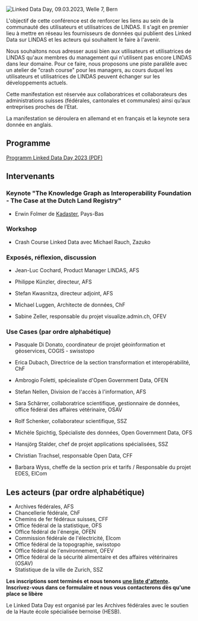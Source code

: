 ![Linked Data Day, 09.03.2023, Welle 7, Bern](/static-assets/img/linked-data-day-2023.jpg)

L'objectif de cette conférence est de renforcer les liens au sein de la communauté des utilisateurs et utilisatrices de LINDAS. Il s'agit en premier lieu à mettre en réseau les fournisseurs de données qui publient des Linked Data sur LINDAS et les acteurs qui souhaitent le faire à l'avenir.

Nous souhaitons nous adresser aussi bien aux utilisateurs et utilisatrices de LINDAS qu'aux membres du management qui n'utilisent pas encore LINDAS dans leur domaine. Pour ce faire, nous proposons une piste parallèle avec un atelier de "crash course" pour les managers, au cours duquel les utilisateurs et utilisatrices de LINDAS peuvent échanger sur les développements actuels.

Cette manifestation est réservée aux collaboratrices et collaborateurs des administrations suisses (fédérales, cantonales et communales) ainsi qu’aux entreprises proches de l’Etat.

La manifestation se déroulera en allemand et en français et la keynote sera donnée en anglais.

## Programme

[Programm Linked Data Day 2023 (PDF)](https://www.bfh.ch/dam/jcr:4e18ab84-3f0f-4a71-9e1e-141d4cb90048/Linked-Data-Day-2023-Programm.pdf)

## Intervenants

### Keynote "The Knowledge Graph as Interoperability Foundation - The Case at the Dutch Land Registry"

- Erwin Folmer de [Kadaster](https://www.kadaster.nl/about-us "dieser Link führt zu Kadaster!"), Pays-Bas

### Workshop

- Crash Course Linked Data avec Michael Rauch, Zazuko

### Exposés, réflexion, discussion

- Jean-Luc Cochard, Product Manager LINDAS, AFS

- Philippe Künzler, directeur, AFS

- Stefan Kwasnitza, directeur adjoint, AFS

- Michael Luggen, Architecte de données, ChF

- Sabine Zeller, responsable du projet visualize.admin.ch, OFEV

### Use Cases (par ordre alphabétique)

- Pasquale Di Donato, coordinateur de projet géoinformation et géoservices, COGIS - swisstopo

- Erica Dubach, Directrice de la section transformation et interopérabilité, ChF

- Ambrogio Foletti, spéciealiste d'Open Government Data, OFEN

- Stefan Nellen, Division de l'accès à l'information, AFS

- Sara Schärrer, collaboratrice scientifique, gestionnaire de données, office fédéral des affaires vétérinaire, OSAV

- Rolf Schenker, collaborateur scientifique, SSZ

- Michèle Spichtig, Spécialiste des données, Open Government Data, OFS

- Hansjörg Stalder, chef de projet applications spécialisées, SSZ

- Christian Trachsel, responsable Open Data, CFF

- Barbara Wyss, cheffe de la section prix et tarifs / Responsable du projet EDES, ElCom

## Les acteurs (par ordre alphabétique)

- Archives fédérales, AFS
- Chancellerie fédérale, ChF
- Chemins de fer fédéraux suisses, CFF
- Office fédéral de la statistique, OFS
- Office fédéral de l'énergie, OFEN
- Commission fédérale de l'électricité, Elcom
- Office fédéral de la topographie, swisstopo
- Office fédéral de l'environnement, OFEV
- Office fédéral de la sécurité alimentaire et des affaires vétérinaires (OSAV)
- Statistique de la ville de Zurich, SSZ

**Les inscriptions sont terminés et nous tenons [une liste d'attente](https://campaign.bfh.ch/linked_data_day_nachmeldungen/ "Inscription sur le site de la HESB!"). Inscrivez-vous dans ce formulaire et nous vous contacterons dès qu'une place se libère**

Le Linked Data Day est organisé par les Archives fédérales avec le soutien de la Haute école spécialisée bernoise (HESB).
